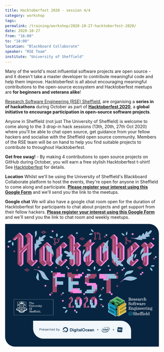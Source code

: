 ```yaml
---
title: Hacktoberfest 2020 - session 4/4
category: workshop
tags:
permalink: /training/workshop/2020-10-27-hacktoberfest-2020/
date: 2020-10-27
from: "16:00"
to: "18:00"
location: "Blackboard Collaborate"
speaker: "RSE Team"
institute: "University of Sheffield"
---
```


Many of the world's most influential software projects are open source - and it doesn't take a master developer to contribute meaningful code and help them improve. Hacktoberfest is all about encouraging meaningful contributions to the open-source ecosystem
and Hacktoberfest meetups are **for beginners and veterans alike**!

[Research Software Engineering (RSE) Sheffield](/),
are organising a **series in of hackathons** during October
as part of [**Hacktoberfest 2020**][hacktoberfest],
a **global initiative to encourage participation in open-source software projects**.

Anyone in Sheffield (not just The University of Sheffield) is welcome to come along to the 3 drop-in hack sessions (13th, 20th, 27th Oct 2020) where you'll be able to chat open source, get guidance from your fellow hackers and socialise with the Sheffield open source community. Members of the RSE team will be on hand to help you find suitable projects to contribute to throughout Hacktoberfest.

**Get free swag!** - By making 4 contributions to open source projects on GitHub during October, you will earn a free stylish Hacktoberfest t-shirt! See [Hacktoberfest][hacktoberfest] for details.

**Location**
Whilst we'll be using the University of Sheffield's Blackboard Collaborate platform to host the events, they're open for anyone in Sheffield to come along and participate. [**Please register your interest using this Google Form**](https://forms.gle/hkJtLUTgrNamANF86) and we'll send you the link to the meetups.

**Google chat**
We will also have a google chat room open for the duration of Hacktoberfest for participants to chat about projects and get support from their fellow hackers. [**Please register your interest using this Google Form**](https://forms.gle/hkJtLUTgrNamANF86) and we'll send you the link to chat room and weekly meetups.

<p align="center">
<img src="/assets/images/hacktoberfest_2020_image.png" alt="Hacktoberfest 2020 logo" />
</p>

[hacktoberfest]: https://hacktoberfest.digitalocean.com
